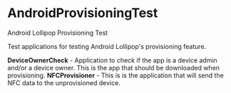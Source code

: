 AndroidProvisioningTest
=======================

Android Lollipop Provisioning Test

Test applications for testing Android Lollipop's provisioning feature.

**DeviceOwnerCheck** - Application to check if the app is a device admin and/or a device owner. This is the app that should be downloaded when provisioning.
**NFCProvisioner** - This is is the application that will send the NFC data to the  unprovisioned device.